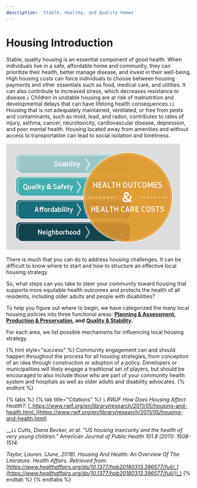 ```yaml
---
description: 'Stable, Healthy, and Quality Homes'
---
```


# Housing Introduction

Stable, quality housing is an essential component of good health. When individuals live in a safe, affordable home and community, they can prioritize their health, better manage disease, and invest in their well-being. High housing costs can force individuals to choose between housing payments and other essentials such as food, medical care, and utilities. It can also contribute to increased stress, which decreases resistance to disease.`i` Children in unstable housing are at risk of malnutrition and developmental delays that can have lifelong health consequences.`ii` Housing that is not adequately maintained, ventilated, or free from pests and contaminants, such as mold, lead, and radon, contributes to rates of injury, asthma, cancer, neurotoxicity, cardiovascular disease, depression, and poor mental health. Housing located away from amenities and without access to transportation can lead to social isolation and loneliness.

![Connecting Housing and Health, Source: Taylor, L. 2018](../.gitbook/assets/image%20%281%29.png)

There is much that you can do to address housing challenges. It can be difficult to know where to start and how to structure an effective local housing strategy. 

So, what steps can you take to steer your community toward housing that supports more equitable health outcomes and protects the health of all residents, including older adults and people with disabilities?

To help you figure out where to begin, we have categorized the many local housing policies into three functional areas: [**Planning & Assessment**](planning-and-assessment/)**,** [**Production & Preservation**](production-and-preservation/)**, and** [**Quality & Stability**]()**.** 

For each area, we list possible mechanisms for influencing local housing strategy.

{% hint style="success" %}
Community engagement can and should happen throughout the process for all housing strategies, from conception of an idea through construction or adoption of a policy. Developers or municipalities will likely engage a traditional set of players, but should be encouraged to also include those who are part of your community health system and hospitals as well as older adults and disability advocates.
{% endhint %}

{% tabs %}
{% tab title="Citations" %}
 `i` _RWJF How Does Housing Affect Health?:_ [_https://www.rwjf.org/en/library/research/2011/05/housing-and-health.html_](https://www.rwjf.org/en/library/research/2011/05/housing-and-health.html)  
  
__`ii`  _Cutts, Diana Becker, et al. "US housing insecurity and the health of very young children." American Journal of Public Health 101.8 \(2011\): 1508-1514._

_Taylor, Lauren. \(June, 2018\). Housing And Health: An Overview Of The Literature. Health Affairs. Retrieved from:_ [_https://www.healthaffairs.org/do/10.1377/hpb20180313.396577/full/_](https://www.healthaffairs.org/do/10.1377/hpb20180313.396577/full/)\_\_
{% endtab %}
{% endtabs %}



